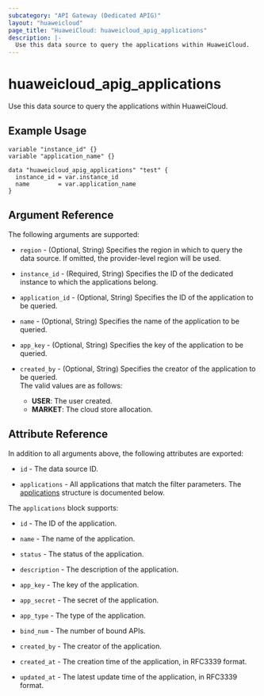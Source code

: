 ```yaml
---
subcategory: "API Gateway (Dedicated APIG)"
layout: "huaweicloud"
page_title: "HuaweiCloud: huaweicloud_apig_applications"
description: |-
  Use this data source to query the applications within HuaweiCloud.
---
```


# huaweicloud_apig_applications

Use this data source to query the applications within HuaweiCloud.

## Example Usage

```hcl
variable "instance_id" {}
variable "application_name" {}

data "huaweicloud_apig_applications" "test" {
  instance_id = var.instance_id
  name        = var.application_name
}
```

## Argument Reference

The following arguments are supported:

* `region` - (Optional, String) Specifies the region in which to query the data source.
  If omitted, the provider-level region will be used.

* `instance_id` - (Required, String) Specifies the ID of the dedicated instance to which the applications belong.

* `application_id` - (Optional, String) Specifies the ID of the application to be queried.

* `name` - (Optional, String) Specifies the name of the application to be queried.

* `app_key` - (Optional, String) Specifies the key of the application to be queried.

* `created_by` - (Optional, String) Specifies the creator of the application to be queried.  
  The valid values are as follows:
  + **USER**: The user created.
  + **MARKET**: The cloud store allocation.

## Attribute Reference

In addition to all arguments above, the following attributes are exported:

* `id` - The data source ID.

* `applications` - All applications that match the filter parameters.
  The [applications](#attrblock_applications) structure is documented below.

<a name="attrblock_applications"></a>
The `applications` block supports:

* `id` - The ID of the application.

* `name` - The name of the application.

* `status` - The status of the application.

* `description` - The description of the application.

* `app_key` - The key of the application.

* `app_secret` - The secret of the application.

* `app_type` - The type of the application.

* `bind_num` - The number of bound APIs.

* `created_by` - The creator of the application.

* `created_at` - The creation time of the application, in RFC3339 format.

* `updated_at` - The latest update time of the application, in RFC3339 format.
